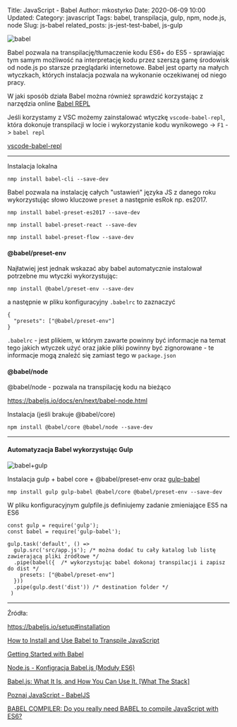 Title: JavaScript - Babel
Author: mkostyrko
Date: 2020-06-09 10:00
Updated:
Category: javascript
Tags: babel, transpilacja, gulp, npm, node.js, node
Slug: js-babel
related_posts: js-jest-test-babel, js-gulp

![babel](https://www.lambdatest.com/blog/wp-content/uploads/2018/06/babel.png#center)

Babel pozwala na transpilację/tłumaczenie kodu ES6+ do ES5 - sprawiając tym samym możliwość na interpretację kodu przez szerszą gamę środowisk od node.js po starsze przeglądarki internetowe.
Babel jest oparty na małych wtyczkach, których instalacja pozwala na wykonanie oczekiwanej od niego pracy.

W jaki sposób działa Babel można również sprawdzić korzystając z narzędzia online [Babel REPL](https://babeljs.io/en/repl)

Jeśli korzystamy z VSC możemy zainstalować wtyczkę `vscode-babel-repl`, która dokonuje transpilacji w locie i wykorzystanie kodu wynikowego -> `F1` -> `babel repl`

  [vscode-babel-repl](https://raw.githubusercontent.com/t-sauer/vscode-babel-repl/master/babel.gif)

---

Instalacja lokalna

    nmp install babel-cli --save-dev

Babel pozwala na instalację całych "ustawień" języka JS z danego roku wykorzystując słowo kluczowe `preset` a następnie esRok np. es2017.

    nmp install babel-preset-es2017 --save-dev

    nmp install babel-preset-react --save-dev

    nmp install babel-preset-flow --save-dev

#### @babel/preset-env

Najłatwiej jest jednak wskazać aby babel automatycznie instalował potrzebne mu wtyczki wykorzystując:

    nmp install @babel/preset-env --save-dev

a następnie w pliku konfiguracyjny `.babelrc` to zaznaczyć

    {
      "presets": ["@babel/preset-env"]
    }

`.babelrc` - jest plikiem, w którym zawarte powinny być informacje na temat tego jakich wtyczek użyć oraz jakie pliki powinny być zignorowane - te informacje mogą znaleźć się zamiast tego w `package.json`

#### @babel/node

@babel/node - pozwala na transpilację kodu na bieżąco

https://babeljs.io/docs/en/next/babel-node.html

Instalacja (jeśli brakuje @babel/core)

    npm install @babel/core @babel/node --save-dev

---

#### Automatyzacja Babel wykorzystując Gulp

![babel+gulp](https://fernandolujan.ca/sites/default/files/styles/large/public/field/image/gulp-babel.png)

Instalacja gulp + babel core + @babel/preset-env oraz [gulp-babel](https://www.npmjs.com/package/gulp-babel)

    nmp install gulp gulp-babel @babel/core @babel/preset-env --save-dev

W pliku konfiguracyjnym gulpfile.js definiujemy zadanie zmieniające ES5 na ES6

    const gulp = require('gulp');
    const babel = require('gulp-babel');

    gulp.task('default', () =>
      gulp.src('src/app.js'); /* można dodać tu cały katalog lub listę zawierającą pliki źródłowe */ 
      .pipe(babel({  /* wykorzystując babel dokonaj transpilacji i zapisz do dist */
        presets: ["@babel/preset-env"]
      }))
      .pipe(gulp.dest('dist')) /* destination folder */
     )

---

Źródła:

https://babeljs.io/setup#installation

[How to Install and Use Babel to Transpile JavaScript](https://www.youtube.com/watch?v=ju4fnkkc0x0)

[Getting Started with Babel](https://www.youtube.com/watch?v=ahh65GQz74g)

[Node.js - Konfigracja Babel.js (Moduły ES6)](https://www.youtube.com/watch?v=T1ZwhqojI7o&t=179s)

[Babel.js: What It Is, and How You Can Use It. [What The Stack]](https://www.youtube.com/watch?v=C2PDAGCrk_g)

[Poznaj JavaScript - BabelJS](https://www.youtube.com/watch?v=NMlc0_i5z5I)

[BABEL COMPILER: Do you really need BABEL to compile JavaScript with ES6?](https://www.youtube.com/watch?v=MzZilaM16oY)